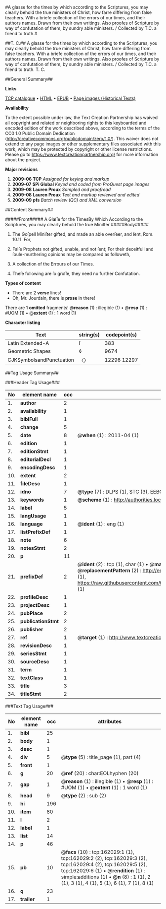 #A glasse for the times by which according to the Scriptures, you may clearly behold the true ministers of Christ, how farre differing from false teachers. With a briefe collection of the errors of our times, and their authors names. Drawn from their own writings. Also proofes of Scripture by way of confutation of them, by sundry able ministers. / Collected by T.C. a friend to truth.#

##T. C.##
A glasse for the times by which according to the Scriptures, you may clearly behold the true ministers of Christ, how farre differing from false teachers. With a briefe collection of the errors of our times, and their authors names. Drawn from their own writings. Also proofes of Scripture by way of confutation of them, by sundry able ministers. / Collected by T.C. a friend to truth.
T. C.

##General Summary##

**Links**

[TCP catalogue](http://www.ota.ox.ac.uk/tcp/)  • 
[HTML](http://tei.it.ox.ac.uk/tcp/Texts-HTML/free/A78/A78308.html)  • 
[EPUB](http://tei.it.ox.ac.uk/tcp/Texts-EPUB/free/A78/A78308.epub) • 
[Page images (Historical Texts)](https://historicaltexts.jisc.ac.uk/eebo-99864462e)

**Availability**

To the extent possible under law, the Text Creation Partnership has waived all copyright and related or neighboring rights to this keyboarded and encoded edition of the work described above, according to the terms of the CC0 1.0 Public Domain Dedication (http://creativecommons.org/publicdomain/zero/1.0/). This waiver does not extend to any page images or other supplementary files associated with this work, which may be protected by copyright or other license restrictions. Please go to https://www.textcreationpartnership.org/ for more information about the project.

**Major revisions**

1. __2009-06__ __TCP__ *Assigned for keying and markup*
1. __2009-07__ __SPi Global__ *Keyed and coded from ProQuest page images*
1. __2009-08__ __Lauren Proux__ *Sampled and proofread*
1. __2009-08__ __Lauren Proux__ *Text and markup reviewed and edited*
1. __2009-09__ __pfs__ *Batch review (QC) and XML conversion*

##Content Summary##

#####Front#####
A Glaſſe for the TimesBy Which According to the Scriptures, you may clearly behold the true Miniſter
#####Body#####

1. The Goſpell Miniſter gifted, and made an able overſeer, and ſent, Rom. 10.11. For,

1. Falſe Prophets not gifted, unable, and not ſent; For their deceitfull and ſoule-murthering opinions may be compared as followeth,

1. A collection of the Errours of our Times.

1. Theſe following are ſo groſſe, they need no further Confutation.

**Types of content**

  * There are 2 **verse** lines!
  * Oh, Mr. Jourdain, there is **prose** in there!

There are 1 **omitted** fragments! 
 @__reason__ (1) : illegible (1)  •  @__resp__ (1) : #UOM (1)  •  @__extent__ (1) : 1 word (1)

**Character listing**


|Text|string(s)|codepoint(s)|
|---|---|---|
|Latin Extended-A|ſ|383|
|Geometric Shapes|◊|9674|
|CJKSymbolsandPunctuation|〈〉|12296 12297|

##Tag Usage Summary##

###Header Tag Usage###

|No|element name|occ|attributes|
|---|---|---|---|
|1.|__author__|2||
|2.|__availability__|1||
|3.|__biblFull__|1||
|4.|__change__|5||
|5.|__date__|8| @__when__ (1) : 2011-04 (1)|
|6.|__edition__|1||
|7.|__editionStmt__|1||
|8.|__editorialDecl__|1||
|9.|__encodingDesc__|1||
|10.|__extent__|2||
|11.|__fileDesc__|1||
|12.|__idno__|7| @__type__ (7) : DLPS (1), STC (3), EEBO-CITATION (1), PROQUEST (1), VID (1)|
|13.|__keywords__|1| @__scheme__ (1) : http://authorities.loc.gov/ (1)|
|14.|__label__|5||
|15.|__langUsage__|1||
|16.|__language__|1| @__ident__ (1) : eng (1)|
|17.|__listPrefixDef__|1||
|18.|__note__|6||
|19.|__notesStmt__|2||
|20.|__p__|11||
|21.|__prefixDef__|2| @__ident__ (2) : tcp (1), char (1)  •  @__matchPattern__ (2) : ([0-9\-]+):([0-9IVX]+) (1), (.+) (1)  •  @__replacementPattern__ (2) : http://eebo.chadwyck.com/downloadtiff?vid=$1&page=$2 (1), https://raw.githubusercontent.com/textcreationpartnership/Texts/master/tcpchars.xml#$1 (1)|
|22.|__profileDesc__|1||
|23.|__projectDesc__|1||
|24.|__pubPlace__|2||
|25.|__publicationStmt__|2||
|26.|__publisher__|2||
|27.|__ref__|1| @__target__ (1) : http://www.textcreationpartnership.org/docs/. (1)|
|28.|__revisionDesc__|1||
|29.|__seriesStmt__|1||
|30.|__sourceDesc__|1||
|31.|__term__|1||
|32.|__textClass__|1||
|33.|__title__|3||
|34.|__titleStmt__|2||


###Text Tag Usage###

|No|element name|occ|attributes|
|---|---|---|---|
|1.|__bibl__|25||
|2.|__body__|1||
|3.|__desc__|1||
|4.|__div__|5| @__type__ (5) : title_page (1), part (4)|
|5.|__front__|1||
|6.|__g__|20| @__ref__ (20) : char:EOLhyphen (20)|
|7.|__gap__|1| @__reason__ (1) : illegible (1)  •  @__resp__ (1) : #UOM (1)  •  @__extent__ (1) : 1 word (1)|
|8.|__head__|9| @__type__ (2) : sub (2)|
|9.|__hi__|196||
|10.|__item__|80||
|11.|__l__|2||
|12.|__label__|1||
|13.|__list__|14||
|14.|__p__|46||
|15.|__pb__|10| @__facs__ (10) : tcp:162029:1 (1), tcp:162029:2 (2), tcp:162029:3 (2), tcp:162029:4 (2), tcp:162029:5 (2), tcp:162029:6 (1)  •  @__rendition__ (1) : simple:additions (1)  •  @__n__ (8) : 1 (1), 2 (1), 3 (1), 4 (1), 5 (1), 6 (1), 7 (1), 8 (1)|
|16.|__q__|23||
|17.|__trailer__|1||
